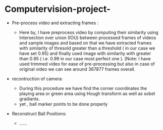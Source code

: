 # Computervision-project-

* Pre-process video and extracting frames :
  - Here by, I have preprocess video by computing their similarity using Intersection over union (IOU) between processed frames of videos and sample images and based on that we have extracted frames with similarity of thresold greater than a threshold ( in our case we have set 0.95) and finally used image with similarity with greater than 0.95 ( i.e. 0.99 in our case most perfect one ). 
[Note: I have used trimmed video for ease of pre-processing but also in case of original video we can see around 367877 frames overall.

* recontruction of camera:
  - During this procedure we have find the corner coordinates  the playing area or green area using Hough transform as well as sobel gradiants.
  - yet , ball marker points to be done properly

* Reconstruct Ball Positions:
  - ......
